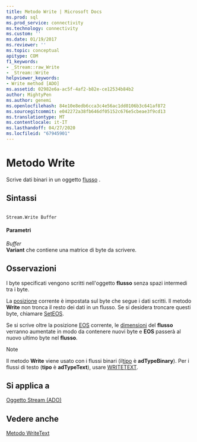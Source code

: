 ```yaml
---
title: Metodo Write | Microsoft Docs
ms.prod: sql
ms.prod_service: connectivity
ms.technology: connectivity
ms.custom: ''
ms.date: 01/19/2017
ms.reviewer: ''
ms.topic: conceptual
apitype: COM
f1_keywords:
- _Stream::raw_Write
- _Stream::Write
helpviewer_keywords:
- Write method [ADO]
ms.assetid: 02982e6a-ac5f-4af2-b82e-ce12534b84b2
author: MightyPen
ms.author: genemi
ms.openlocfilehash: 84e10e8edb6cca3c4e56ac1dd0106b3c641af872
ms.sourcegitcommit: e042272a38fb646df05152c676e5cbeae3f9cd13
ms.translationtype: MT
ms.contentlocale: it-IT
ms.lasthandoff: 04/27/2020
ms.locfileid: "67945901"
---
```

# <a name="write-method"></a>Metodo Write
Scrive dati binari in un oggetto [flusso](../../../ado/reference/ado-api/stream-object-ado.md) .  
  
## <a name="syntax"></a>Sintassi  
  
```  
  
Stream.Write Buffer  
```  
  
#### <a name="parameters"></a>Parametri  
 *Buffer*  
 **Variant** che contiene una matrice di byte da scrivere.  
  
## <a name="remarks"></a>Osservazioni  
 I byte specificati vengono scritti nell'oggetto **flusso** senza spazi intermedi tra i byte.  
  
 La [posizione](../../../ado/reference/ado-api/position-property-ado.md) corrente è impostata sul byte che segue i dati scritti. Il metodo **Write** non tronca il resto dei dati in un flusso. Se si desidera troncare questi byte, chiamare [SetEOS](../../../ado/reference/ado-api/seteos-method.md).  
  
 Se si scrive oltre la posizione [EOS](../../../ado/reference/ado-api/eos-property.md) corrente, le [dimensioni](../../../ado/reference/ado-api/size-property-ado-stream.md) del **flusso** verranno aumentate in modo da contenere nuovi byte e **EOS** passerà al nuovo ultimo byte nel **flusso**.  
  
> [!NOTE]
>  Il metodo **Write** viene usato con i flussi binari (il[tipo](../../../ado/reference/ado-api/type-property-ado-stream.md) è **adTypeBinary**). Per i flussi di testo (**tipo** è **adTypeText**), usare [WRITETEXT](../../../ado/reference/ado-api/writetext-method.md).  
  
## <a name="applies-to"></a>Si applica a  
 [Oggetto Stream (ADO)](../../../ado/reference/ado-api/stream-object-ado.md)  
  
## <a name="see-also"></a>Vedere anche  
 [Metodo WriteText](../../../ado/reference/ado-api/writetext-method.md)
